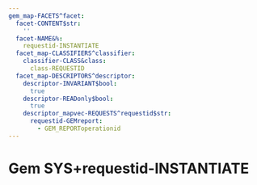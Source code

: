 ```yaml
---
gem_map-FACETS^facet:
  facet-CONTENT$str:
    ''
  facet-NAME&%:
    requestid-INSTANTIATE
  facet_map-CLASSIFIERS^classifier:
    classifier-CLASS&class:
      class-REQUESTID
  facet_map-DESCRIPTORS^descriptor:
    descriptor-INVARIANT$bool:
      true
    descriptor-READonly$bool:
      true
    descriptor_mapvec-REQUESTS^requestid$str:
      requestid-GEMreport:
        - GEM_REPORToperationid
---
```

# Gem SYS+requestid-INSTANTIATE

